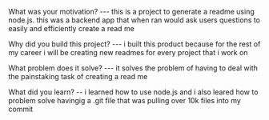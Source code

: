 What was your motivation?   --- this is a project to generate a readme using node.js. this was a backend app that when ran would ask users questions to easily and efficiently create a read me


Why did you build this project?   --- i built this product because for the rest of my career i will be creating new readmes for every project that i work on


What problem does it solve?  --- it solves the problem of having to deal with the painstaking task of creating a read me

What did you learn?   -- i learned how to use node.js and i also leared how to problem solve havingig a .git file that was pulling over 10k files into my commit